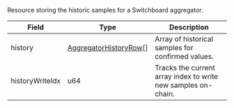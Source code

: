 Resource storing the historic samples for a Switchboard aggregator.

| Field           | Type                                                            | Description                                                   |
| --------------- | --------------------------------------------------------------- | ------------------------------------------------------------- |
| history         | [AggregatorHistoryRow](/aptos/idl/types/AggregatorHistoryRow)[] | Array of historical samples for confirmed values.             |
| historyWriteIdx | u64                                                             | Tracks the current array index to write new samples on-chain. |

